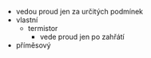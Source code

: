 - vedou proud jen za určitých podmínek
- vlastní
	- termistor
		- vede proud jen po zahřátí
- příměsový